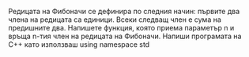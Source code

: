 Редицата на Фибоначи се дефинира по
следния начин:
първите два члена на редицата са единици. Всеки следващ член е сума на предишните два.
Напишете функция, която приема параметър n и връща n-тия член на редицата на Фибоначи. Напиши програмата на C++ като използваш using namespace std
